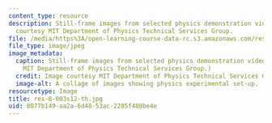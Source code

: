 ```yaml
---
content_type: resource
description: Still-frame images from selected physics demonstration videos. Image
  courtesy MIT Department of Physics Technical Services Group.
file: /media/https%3A/open-learning-course-data-rc.s3.amazonaws.com/res-8-003-physics-demonstration-videos-spring-2012/8077b149aa2a6d4853ac2285f480be4e_res-8-003s12-th.jpg
file_type: image/jpeg
image_metadata:
  caption: Still-frame images from selected physics demonstration videos. (Image courtesy
    MIT Department of Physics Technical Services Group.)
  credit: Image courtesy MIT Department of Physics Technical Services Group.
  image-alt: A collage of images showing physics experimental set-up.
resourcetype: Image
title: res-8-003s12-th.jpg
uid: 8077b149-aa2a-6d48-53ac-2285f480be4e
---
```

